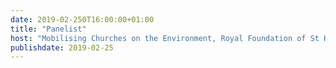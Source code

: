 ```yaml
---
date: 2019-02-250T16:00:00+01:00
title: "Panelist"
host: "Mobilising Churches on the Environment, Royal Foundation of St Katherine, 2 Butcher Row, London E14 8DS"
publishdate: 2019-02-25
---
```

